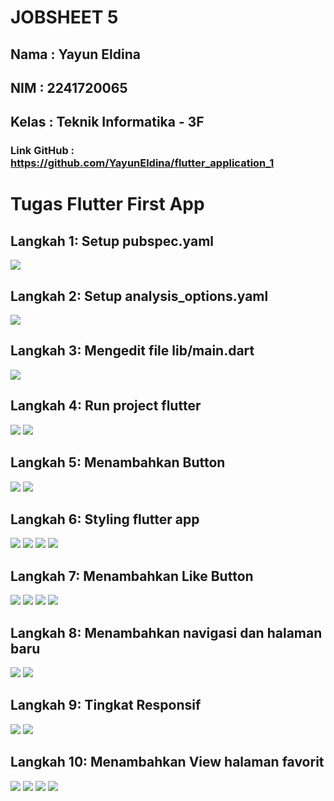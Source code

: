 # **JOBSHEET 5**

## Nama     : Yayun Eldina
## NIM      : 2241720065
## Kelas    : Teknik Informatika - 3F
### Link GitHub : <https://github.com/YayunEldina/flutter_application_1>

# **Tugas Flutter First App**
## **Langkah 1: Setup pubspec.yaml**

 <img src="img/A1.png">

## **Langkah 2: Setup analysis_options.yaml**

 <img src="img/A2.png">

## **Langkah 3: Mengedit file lib/main.dart**

 <img src="img/A3.png">

## **Langkah 4: Run project flutter**

 <img src="img/A3.png">

 <img src="img/A4.jpg">

## **Langkah 5: Menambahkan Button**

 <img src="img/A5.png">

  <img src="img/A5.jpg">

## **Langkah 6: Styling flutter app**

<img src="img/A6.png">

 <img src="img/A6.jpg">

<img src="img/A6,.png">

 <img src="img/A6..jpg">


## **Langkah 7: Menambahkan Like Button**

 <img src="img/A7.png">

  <img src="img/A7.jpg">

<img src="img/A8.png">

  <img src="img/A8.jpg">

## **Langkah 8: Menambahkan navigasi dan halaman baru**

 <img src="img/A9.png">

<img src="img/A9.jpg">

## **Langkah 9: Tingkat Responsif**

 <img src="img/A10.png">

 <img src="img/AA.png">

  ## **Langkah 10: Menambahkan View halaman favorit**

<img src="img/A11.png">

<img src="img/A11.jpg">

<img src="img/A11,.jpg">

<img src="img/A11..jpg">